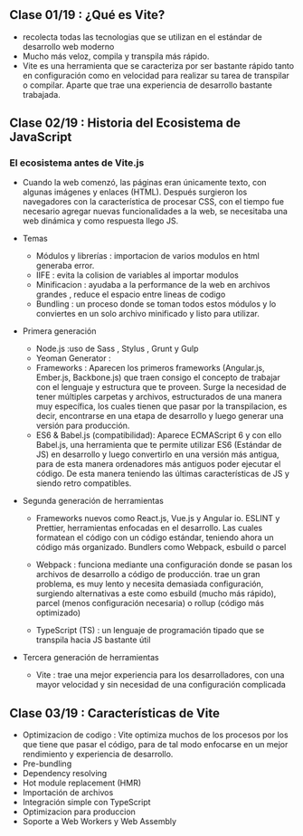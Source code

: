 #

## Clase 01/19 : ¿Qué es Vite?

- recolecta todas las tecnologias que se utilizan en el estándar de desarrollo web moderno
- Mucho más veloz, compila y transpila más rápido.
- Vite es una herramienta que se caracteriza por ser bastante rápido tanto en configuración como en velocidad para realizar su tarea de transpilar o compilar. Aparte que trae una experiencia de desarrollo bastante trabajada.

## Clase 02/19 : Historia del Ecosistema de JavaScript

### El ecosistema antes de Vite.js

- Cuando la web comenzó, las páginas eran únicamente texto, con algunas imágenes y enlaces (HTML). Después surgieron los navegadores con la característica de procesar CSS, con el tiempo fue necesario agregar nuevas funcionalidades a la web, se necesitaba una web dinámica y como respuesta llego JS.

- Temas
  - Módulos y librerías : importacion de varios modulos en html generaba error.
  - IIFE : evita la colision de variables al importar modulos
  - Minificacion : ayudaba a la performance de la web en archivos grandes , reduce el espacio entre lineas de codigo
  - Bundling : un proceso donde se toman todos estos módulos y lo conviertes en un solo archivo minificado y listo para utilizar.
- Primera generación
  - Node.js :uso de Sass , Stylus , Grunt y Gulp
  - Yeoman Generator :
  - Frameworks : Aparecen los primeros frameworks (Angular.js, Ember.js, Backbone.js) que traen consigo el concepto de trabajar con el lenguaje y estructura que te proveen. Surge la necesidad de tener múltiples carpetas y archivos, estructurados de una manera muy específica, los cuales tienen que pasar por la transpilacion, es decir, encontrarse en una etapa de desarrollo y luego generar una versión para producción.
  - ES6 & Babel.js (compatibilidad): Aparece ECMAScript 6 y con ello Babel.js, una herramienta que te permite utilizar ES6 (Estándar de JS) en desarrollo y luego convertirlo en una versión más antigua, para de esta manera ordenadores más antiguos poder ejecutar el código. De esta manera teniendo las últimas características de JS y siendo retro compatibles.
- Segunda generación de herramientas

  - Frameworks nuevos como React.js, Vue.js y Angular io.
    ESLINT y Prettier, herramientas enfocadas en el desarrollo. Las cuales formatean el código con un código estándar, teniendo ahora un código más organizado.
    Bundlers como Webpack, esbuild o parcel

  - Webpack : funciona mediante una configuración donde se pasan los archivos de desarrollo a código de producción. trae un gran problema, es muy lento y necesita demasiada configuración, surgiendo alternativas a este como esbuild (mucho más rápido), parcel (menos configuración necesaria) o rollup (código más optimizado)

  - TypeScript (TS) : un lenguaje de programación tipado que se transpila hacia JS bastante útil

- Tercera generación de herramientas
  - Vite : trae una mejor experiencia para los desarrolladores, con una mayor velocidad y sin necesidad de una configuración complicada

## Clase 03/19 : Características de Vite

- Optimizacion de codigo : Vite optimiza muchos de los procesos por los que tiene que pasar el código, para de tal modo enfocarse en un mejor rendimiento y experiencia de desarrollo.
- Pre-bundling
- Dependency resolving
- Hot module replacement (HMR)
- Importación de archivos
- Integración simple con TypeScript
- Optimizacion para produccion
- Soporte a Web Workers y Web Assembly
